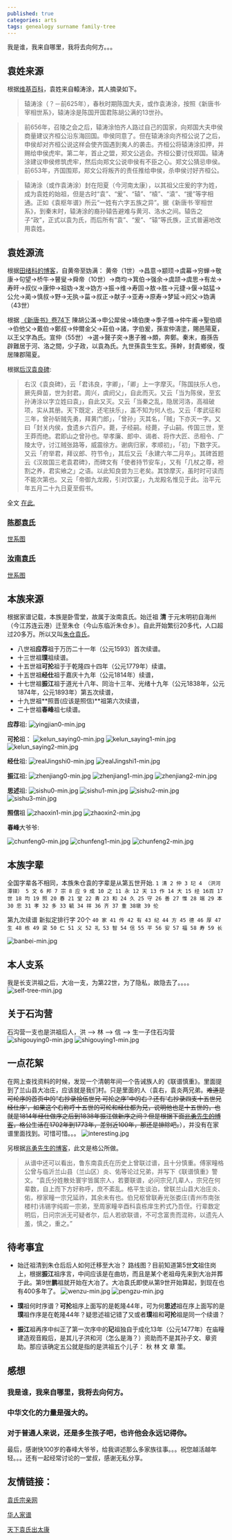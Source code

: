 ```yaml
---
published: true
categories: arts
tags: genealogy surname family-tree
---
```

我是谁，我来自哪里，我将去向何方。。。

## 袁姓来源
根据[维基百科](https://zh.wikipedia.org/wiki/%E8%BD%85%E5%AE%A3%E4%BB%B2)，袁姓来自轅涛涂，其人摘录如下。
>辕涛涂（？－前625年），春秋时期陈国大夫，或作袁涛涂，按照《新唐书·宰相世系》，辕涛涂是陈国开国君陈胡公满的13世孙。

>前656年，召陵之会之后，辕涛涂怕齐人路过自己的国家，向郑国大夫申侯商量建议齐桓公沿东海回国。申侯同意了。但在辕涛涂向齐桓公说了之后，申侯却对齐桓公说这样会使齐国遇到夷人的袭击。齐桓公将辕涛涂扣押，并赐给申侯虎牢。第二年，首止之盟，郑文公逃会。齐桓公要讨伐郑国。辕涛涂建议申侯修筑虎牢，然后向郑文公说申侯有不臣之心。郑文公猜忌申侯。前653年，齐国围郑，郑文公将叛齐的责任推给申侯，杀申侯讨好齐桓公。

>辕涛涂（或作袁涛涂）封在阳夏（今河南太康），以其祖父庄爰的字为姓，成为袁姓的始祖，但是古时“袁”、“爰”、“辕”、“榬”、“溒”、“援”等字相通。正如《袁枢年谱》所云“一姓有六字五族之异”。据《新唐书·宰相世系》，到秦末时，辕涛涂的裔孙辕告避难与黄河、洛水之间。辕告之子“政”，正式以袁为氏，而后所有“袁”、“爰”、“辕”等氏族，正式普遍地改用袁姓。

## 袁姓源流
根据[田绪科的博客](http://blog.sina.com.cn/s/blog_8f48ea300100uoeo.html)，自黄帝至妫满：
黄帝（1世）→昌意→颛顼→虞幕→穷蝉→敬康→句望→桥牛→瞽叟→舜帝（10世）→商均→箕伯→强余→虞颉→虞思→有龙→寿旰→叔仪→康仲→祖妫→发→妫方→振→维→寿固→敖→胜→元捷→偃→姑猛→公允→蔺→慎叔→野→无执→菑→叔正→献子→亚寿→原寿→梦延→阏父→妫满（43世）

根据 [《新唐书》卷74下](https://zh.wikisource.org/zh/%E6%96%B0%E5%94%90%E6%9B%B8/%E5%8D%B7074%E4%B8%8B)
陳胡公滿→申公犀侯→靖伯庚→季子惽→仲牛甫→聖伯順→伯他父→戴伯→鄭叔→仲爾金父→莊伯→諸，字伯爰，孫宣仲濤塗，賜邑陽夏，以王父字為氏。宣仲（55世）→選→聲子突→惠子雅→頗，奔鄭。秦末，裔孫告辟難居于河、洛之間，少子政，以袁為氏。九世孫袁生生玄。孫幹，封貴鄉侯，復居陳郡陽夏。

根据[后汉袁良碑](https://zh.wikisource.org/zh-hans/%E6%AD%90%E9%99%BD%E4%BF%AE%E9%9B%86/%E5%8D%B7134#%E3%80%90%E5%BE%8C%E6%BC%A2%E8%A2%81%E8%89%AF%E7%A2%91%E3%80%88%E6%B0%B8%E5%BB%BA%E5%85%AD%E5%B9%B4%E3%80%89%E3%80%91):
>右汉《袁良碑》，云「君讳良，字卿」，「卿」上一字摩灭。「陈国扶乐人也，厥先舜苗，世为封君。周兴，虞阏父」，自此而灭。又云「当为陈侯，至玄孙涛涂以字立姓曰袁」，自此又灭。又云「当秦之乱，隐居河洛，高祖破项，实从其册。天下既定，还宅扶乐」，盖不知为何人也。又云「孝武征和三年，曾孙斩贼先勇，拜黄门郎」，「曾孙」灭其名，「贼」下亦灭一字。又曰「封关内侯，食遗乡六百户。薨，子经嗣。经薨，子山嗣。传国三世，至王莽而绝。君即山之曾孙也。举孝廉、郎中、谒者、将作大匠、丞相令、广陵太守，讨江贼张路等，威震徐方。谢病归家，孝顺初」，「初」下数字灭。又云「府举君，拜议郎、符节令」，其后又云「永建六年二月卒」。其碑首题云《汉故国三老袁君碑》，而碑文有「使者持节安车」，又有「几杖之尊，袒割之养，君实飨之」之语。以此知良尝为三老矣。其馀摩灭，虽时时可读而不能次第也。又云「帝御九龙殿，引对饮宴」，九龙殿名惟见于此。治平元年五月二十九日夏至假书。

全文 [在此.](https://zh.wikisource.org/wiki/%E5%85%AD%E8%97%9D%E4%B9%8B%E4%B8%80%E9%8C%B2_(%E5%9B%9B%E5%BA%AB%E5%85%A8%E6%9B%B8%E6%9C%AC)/%E5%8D%B7041)

### [陈郡袁氏](https://zh.wikipedia.org/wiki/%E9%99%88%E9%83%A1%E8%A2%81%E6%B0%8F)

[世系图](https://zh.wikipedia.org/wiki/%E9%99%88%E9%83%A1%E8%A2%81%E6%B0%8F%E4%B8%96%E7%B3%BB%E5%9B%BE)

### [汝南袁氏](https://zh.wikipedia.org/wiki/%E6%B1%9D%E5%8D%97%E8%A2%81%E6%B0%8F)

[世系图](https://zh.wikipedia.org/wiki/%E6%B1%9D%E5%8D%97%E8%A2%81%E6%B0%8F%E4%B8%96%E7%B3%BB%E5%9B%BE)

## 本族来源
根据家谱记载，本族是卧雪堂，故属于汝南袁氏。始迁祖 **清** 于元末明初自海州（今江苏连云港）迁至朱仓（今山东临沂朱仓乡）。自此开始繁衍20多代，人口超过20多万。所以又叫[朱仓袁氏](https://baike.baidu.com/item/%E6%9C%B1%E4%BB%93%E8%A2%81%E6%B0%8F)。

* 八世祖**应荐**祖于万历二十一年（公元1593）首次续谱。
* 十三世祖**璞**祖续谱。
* 十五世祖**可抡**祖于于乾隆四十四年（公元1779年）续谱。
* 十五世祖**经仕**祖于嘉庆十九年（公元1814年）续谱，
* 十七世祖**振江**祖于道光十八年、同治十三年、光绪十九年（公元1838年，公元1874年，公元1893年）第五次续谱，
* 十九世祖**照晋(应该是照信)**祖第六次续谱，
* 二十世祖**春峰**祖七续谱。


**应荐**祖:
![yingjian0-min.jpg]({{site.baseurl}}/images/yingjian0-min.jpg)


**可抡**祖：
![kelun_saying0-min.jpg]({{site.baseurl}}/images/kelun_saying0-min.jpg)
![kelun_saying1-min.jpg]({{site.baseurl}}/images/kelun_saying1-min.jpg)
![kelun_saying2-min.jpg]({{site.baseurl}}/images/kelun_saying2-min.jpg)


**经仕**祖:
![realJingshi0-min.jpg]({{site.baseurl}}/images/realJingshi0-min.jpg)
![realJingshi1-min.jpg]({{site.baseurl}}/images/realJingshi1-min.jpg)


**振江**祖:
![zhenjiang0-min.jpg]({{site.baseurl}}/images/zhenjiang0-min.jpg)
![zhenjiang1-min.jpg]({{site.baseurl}}/images/zhenjiang1-min.jpg)
![zhenjiang2-min.jpg]({{site.baseurl}}/images/zhenjiang2-min.jpg)


**思述**祖:
![sishu0-min.jpg]({{site.baseurl}}/images/sishu0-min.jpg)
![sishu1-min.jpg]({{site.baseurl}}/images/sishu1-min.jpg)
![sishu2-min.jpg]({{site.baseurl}}/images/sishu2-min.jpg)
![sishu3-min.jpg]({{site.baseurl}}/images/sishu3-min.jpg)

**照信**祖
![zhaoxin1-min.jpg]({{site.baseurl}}/images/zhaoxin1-min.jpg)
![zhaoxin2-min.jpg]({{site.baseurl}}/images/zhaoxin2-min.jpg)


**春峰**大爷爷:

![chunfeng0-min.jpg]({{site.baseurl}}/images/chunfeng0-min.jpg)
![chunfeng1-min.jpg]({{site.baseurl}}/images/chunfeng1-min.jpg)
![chunfeng2-min.jpg]({{site.baseurl}}/images/chunfeng2-min.jpg)



## 本族字辈
全国字辈各不相同，本族朱仓袁的字辈是从第五世开始.
```1 清 2 仲 3 玘 4 （洪河潭铎） 5 文 6 邦 7 宗 8 应 9 成 10 之 11 永 12 天 13 作 14 大 15 经 16百 17 世 18 均 19 照 20 春 21 堂 22 青 23 和 24 久 25 守 26 善 27 惟 28 端 29 本 30 忠 31 孝 32 多 33 毓 34 祥 36 齐 37 重 38墩 39 伦```

第九次续谱 新拟定排行字 20个
```40 家 41 传 42 有 43 纪 44 方 45 德 46 厚 47 生 48 栋 49 梁 50 仁 51 义 52 礼 53 智 54 信 55 平 56 安 57 福 58 寿 59 长```

![banbei-min.jpg]({{site.baseurl}}/images/banbei-min.jpg)

 
## 本人支系

我是长支洪祖之后，大冶一支，为第22世，为了隐私，故隐去了。。。。
![self-tree-min.jpg]({{site.baseurl}}/images/self-tree-min.jpg)

## 关于石沟营

石沟营一支也是洪祖后人，洪 --> 林 --> 信 --> 生一子住石沟营
![shigouying0-min.jpg]({{site.baseurl}}/images/shigouying0-min.jpg)
![shigouying1-min.jpg]({{site.baseurl}}/images/shigouying1-min.jpg)


## 一点花絮

在网上查找资料的时候，发现一个清朝年间一个告诫族人的《联谱慎重》。里面提到了兰山县大冶庄，应该就是我们村。只是里面的人（袁右，袁炎两兄弟。~~难道是 可纶序的首页中的“右抄录拾伍世兄 可抡之序”中的右？还有'右抄录四支十五世兄经仕序'，如果这个右称呼十五世的可纶和经仕都为兄，说明他也是十五世的，也就是1814年经仕做序之后到1838年振江做新序之间？但是根据下面[兆勇先生的博客](http://blog.sina.com.cn/s/blog_63b4b0fe0101gfiz.html)，格公生活在1702年到1773年，差别近100年，那还是排除吧。~~），并没有在家谱里面找到。可惜可惜。。。
![interesting.jpg]({{site.baseurl}}/images/interesting.jpg)

另根据[兆勇先生的博客](http://blog.sina.com.cn/s/blog_63b4b0fe0101gfiz.html)，此文是格公所做。
>从谱中还可以看出，鲁东南袁氏在历史上曾联过谱，且十分慎重。傅家疃格公曾与临沂兰山县（兰山区）炎、佑等论过兄弟，并写下《联谱慎重》警文。“袁氏分姓散处寰宇皆属宗人，若要联谱，必问宗兄几辈人，宗兄在何辈数，自上而下方好称呼，庶不紊乱。格平生谈泊，曾联兰山县大冶庄炎、佑，穆家疃一宗兄延祚，其余未有也。伯兄枢曾联寿光张娄庄(青州市南张楼村)讳锡字纯嘏一宗弟，至周家疃辛酉科袁栋庠生矜式乃吾侄。行辈数定明后，日问宗派无可疑者尔，后人若欲联谱，不可念富贵而混称，以遗先人羞，慎之，重之。”

## 待考事宜

* 始迁祖清到朱仓后后人如何迁移至大冶？ 路线图？目前知道第5世**文**祖住岗上，根据**振江**祖序言，中间应该是在曲坊，而且是某个老祖母先来到大冶并葬于此。第9世**鹏**祖就开始在大冶了。大冶袁氏即使从第9世开始算起，到现在也有400多年了。
![wenzu-min.jpg]({{site.baseurl}}/images/wenzu-min.jpg)
![pengzu-min.jpg]({{site.baseurl}}/images/pengzu-min.jpg)

* **璞**祖何时序谱？**可抡**祖序上面写的是乾隆44年，可为何**思述**祖在序上面写的是**璞**祖作序是在乾隆44年？疑思述祖记错了又或者**璞**祖和**可抡**祖是同一个续谱？

* **振江**祖再序中纠正了第一次序中的**玘**祖独自于成化13年（公元1477年）在庙疃建造观音殿后，是其儿子洪和河（怎么是海？）资助而不是其孙子文、章资助。那应该确定五公就是指的是洪祖五个儿子： 秋 林 文 章 策。

## 感想

### 我是谁，我来自哪里，我将去向何方。
### 中华文化的力量是强大的。
### 对于普通人来说，还是多生孩子吧，也许他会永远记得你。

最后，感谢快100岁的春峰大爷爷，给我讲述那么多家族往事。。。祝您越活越年轻。。。还有一起经常讨论的一堂叔，感谢无私分享。

## 友情链接：

[袁氏宗亲网](http://www.yuanszq.com/)

[华人家谱](http://jp.library.sh.cn/jp/home/index)

[天下袁氏出太康](https://kknews.cc/history/oma8q5.html)

